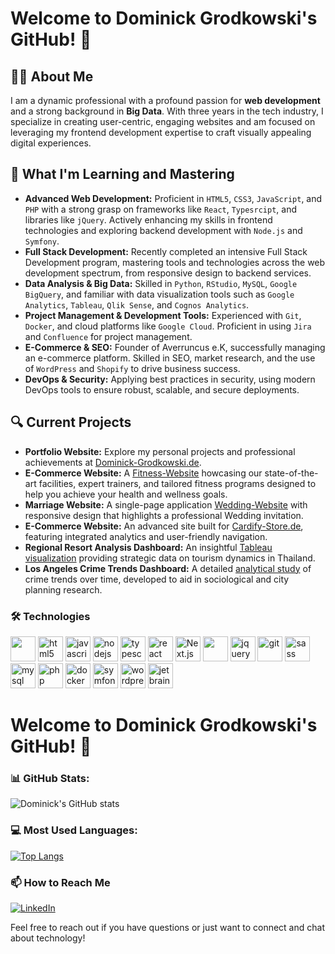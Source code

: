 # Welcome to Dominick Grodkowski's GitHub! 👋

## 👨‍💻 About Me
I am a dynamic professional with a profound passion for **web development** and a strong background in **Big Data**. With three years in the tech industry, I specialize in creating user-centric, engaging websites and am focused on leveraging my frontend development expertise to craft visually appealing digital experiences.

## 🌱 What I'm Learning and Mastering

- **Advanced Web Development:** Proficient in `HTML5`, `CSS3`, `JavaScript`, and `PHP` with a strong grasp on frameworks like `React`, `Typesrcipt`, and libraries like `jQuery`. Actively enhancing my skills in frontend technologies and exploring backend development with `Node.js` and `Symfony`.
- **Full Stack Development:** Recently completed an intensive Full Stack Development program, mastering tools and technologies across the web development spectrum, from responsive design to backend services.
- **Data Analysis & Big Data:** Skilled in `Python`, `RStudio`, `MySQL`, `Google BigQuery`, and familiar with data visualization tools such as `Google Analytics`, `Tableau`, `Qlik Sense`, and `Cognos Analytics`.
- **Project Management & Development Tools:** Experienced with `Git`, `Docker`, and cloud platforms like `Google Cloud`. Proficient in using `Jira` and `Confluence` for project management.
- **E-Commerce & SEO:** Founder of Averruncus e.K, successfully managing an e-commerce platform. Skilled in SEO, market research, and the use of `WordPress` and `Shopify` to drive business success.
- **DevOps & Security:** Applying best practices in security, using modern DevOps tools to ensure robust, scalable, and secure deployments.


## 🔍 Current Projects

- **Portfolio Website:** Explore my personal projects and professional achievements at [Dominick-Grodkowski.de](https://Dominick-Grodkowski.de).
- **E-Commerce Website:** A [Fitness-Website](https://fitness-typescript-cw8.pages.dev/) howcasing our state-of-the-art facilities, expert trainers, and tailored fitness programs designed to help you achieve your health and wellness goals.
- **Marriage Website:** A single-page application [Wedding-Website](http://dominickandaleenasaidyes.de/) with responsive design that highlights a professional Wedding invitation.
- **E-Commerce Website:** An advanced site built for [Cardify-Store.de](https://cardify-store.de/), featuring integrated analytics and user-friendly navigation.
- **Regional Resort Analysis Dashboard:** An insightful [Tableau visualization](https://public.tableau.com/app/profile/dominick.grodkowski/viz/RegionalResortAnalysisofThailandUpdatedVersion/RegionalResortAnalysisDashboardofThailand) providing strategic data on tourism dynamics in Thailand.
- **Los Angeles Crime Trends Dashboard:** A detailed [analytical study](https://public.tableau.com/app/profile/dominick.grodkowski/viz/LosAngelesCrimeTrendsOverTime/Dashboard1) of crime trends over time, developed to aid in sociological and city planning research.

### 🛠 Technologies
<p align="left">
  
  <img src="https://www.vectorlogo.zone/logos/getbootstrap/getbootstrap-icon.svg" width="40" height="40"/> 
  <img src="https://www.vectorlogo.zone/logos/w3_html5/w3_html5-icon.svg" alt="html5" width="40" height="40"/
  <img src="https://www.vectorlogo.zone/logos/w3_css/w3_css-official.svg" alt="css3" width="40" height="40"/> 
  <img src="https://www.vectorlogo.zone/logos/javascript/javascript-icon.svg" alt="javascript" width="40" height="40"/> 
  <img src="https://www.vectorlogo.zone/logos/nodejs/nodejs-icon.svg" alt="nodejs" width="40" height="40"/> 
  <img src="https://www.vectorlogo.zone/logos/typescriptlang/typescriptlang-icon.svg" alt="typescript" width="40" height="40"/>
  <img src="https://www.vectorlogo.zone/logos/reactjs/reactjs-icon.svg" alt="react" width="40" height="40"/>
  <img src="https://www.vectorlogo.zone/logos/nextjs/nextjs-icon.svg" alt="Next.js" width="40" height="40"/>
  <img src="https://www.vectorlogo.zone/logos/vitejsdev/vitejsdev-icon.svg" width="40" height="40"/>
  <img src="https://www.vectorlogo.zone/logos/jquery/jquery-icon.svg" alt="jquery" width="40" height="40"/>
  <img src="https://www.vectorlogo.zone/logos/git-scm/git-scm-icon.svg" alt="git" width="40" height="40"/>  
  <img src="https://www.vectorlogo.zone/logos/sass-lang/sass-lang-icon.svg" alt="sass" width="40" height="40"/> 
  <img src="https://www.vectorlogo.zone/logos/mysql/mysql-icon.svg" alt="mysql" width="40" height="40"/> 
  <img src="https://www.vectorlogo.zone/logos/php/php-icon.svg" alt="php" width="40" height="40"/> 
  <img src="https://www.vectorlogo.zone/logos/docker/docker-icon.svg" alt="docker" width="40" height="40"/> 
  <img src="https://www.vectorlogo.zone/logos/symfony/symfony-icon.svg" alt="symfony" width="40" height="40"/> 
  <img src="https://www.vectorlogo.zone/logos/wordpress/wordpress-icon.svg" alt="wordpress" width="40" height="40"/> 
  <img src="https://www.vectorlogo.zone/logos/jetbrains/jetbrains-icon.svg" alt="jetbrains" width="40" height="40"/> 
</p>

# Welcome to Dominick Grodkowski's GitHub! 👋



### 📊 GitHub Stats:
![Dominick's GitHub stats](https://github-readme-stats.vercel.app/api?username=dominickgrodkowski&amp;rank_icon=github)

### 💻 Most Used Languages:
[![Top Langs](https://github-readme-stats.vercel.app/api/top-langs/?username=dominickgrodkowski&layout=donut-vertical)](https://github.com/dominickgrodkowski/github-readme-stats)



### 📫 How to Reach Me

[![LinkedIn](https://img.shields.io/badge/LinkedIn-Dominick%20Grodkowski-blue?style=flat-square&logo=linkedin)](https://www.linkedin.com/in/dominick-grodkowski/)


Feel free to reach out if you have questions or just want to connect and chat about technology!

